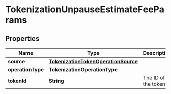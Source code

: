 

# TokenizationUnpauseEstimateFeeParams


## Properties

| Name | Type | Description | Notes |
|------------ | ------------- | ------------- | -------------|
|**source** | [**TokenizationTokenOperationSource**](TokenizationTokenOperationSource.md) |  |  |
|**operationType** | **TokenizationOperationType** |  |  |
|**tokenId** | **String** | The ID of the token. |  |



